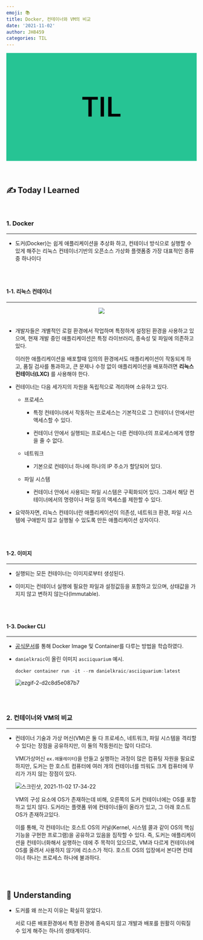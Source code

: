 ```yaml
---
emoji: 📚
title: Docker, 컨테이너와 VM의 비교
date: '2021-11-02'
author: JH8459
categories: TIL
---
```


![github-blog.png](../../assets/common/TIL.jpeg)

<br>

## ✍️ **T**oday **I** **L**earned

<br>

### 1. Docker

---

- 도커(Docker)는 쉽게 애플리케이션을 추상화 하고, 컨테이너 방식으로 실행할 수 있게 해주는 리눅스 컨테이너기반의 오픈소스 가상화 플랫폼중 가장 대표적인 종류 중 하나이다

<br>
<br>

#### 1-1. 리눅스 컨테이너

---

<center><img src="https://user-images.githubusercontent.com/83164003/139808345-7b0f1906-f1f1-4b49-a936-ab22be21dc37.png"></center><br>

- 개발자들은 개별적인 로컬 환경에서 작업하며 특정하게 설정된 환경을 사용하고 있으며, 현재 개발 중인 애플리케이션은 특정 라이브러리, 종속성 및 파일에 의존하고 있다.

  이러한 애플리케이션을 배포할때 임의의 환경에서도 애플리케이션이 작동되게 하고, 품질 검사를 통과하고, 큰 문제나 수정 없이 애플리케이션을 배포하려면 **리눅스 컨테이너(LXC)** 를 사용해야 한다.

- 컨테이너는 다음 세가지의 자원을 독립적으로 격리하며 소유하고 있다.

  - 프로세스

    - 특정 컨테이너에서 작동하는 프로세스는 기본적으로 그 컨테이너 안에서만 액세스할 수 있다.

    - 컨테이너 안에서 실행되는 프로세스는 다른 컨테이너의 프로세스에게 영향을 줄 수 없다.

  - 네트워크

    - 기본으로 컨테이너 하나에 하나의 IP 주소가 할당되어 있다.

  - 파일 시스템

    - 컨테이너 안에서 사용되는 파일 시스템은 구획화되어 있다. 그래서 해당 컨테이너에서의 명령이나 파일 등의 액세스를 제한할 수 있다.

- 요약하자면, 리눅스 컨테이너란 애플리케이션이 의존성, 네트워크 환경, 파일 시스템에 구애받지 않고 실행될 수 있도록 만든 애플리케이션 상자이다.

<br>
<br>

#### 1-2. 이미지

---

- 실행되는 모든 컨테이너는 이미지로부터 생성된다.

- 이미지는 컨테이너 실행에 필요한 파일과 설정값등을 포함하고 있으며, 상태값을 가지지 않고 변하지 않는다(Immutable).

<br>
<br>

#### 1-3. Docker CLI

---

- <a href="https://docs.docker.com/engine/reference/commandline/container_run/" target="_blank">공식문서</a>를 통해 Docker Image 및 Container를 다루는 방법을 학습하였다.

- `danielkraic`이 올린 이미지 `asciiquarium` 예시.

  ```javascript
  docker container run -it --rm danielkraic/asciiquarium:latest
  ```

  ![ezgif-2-d2c8d5e087b7](https://user-images.githubusercontent.com/83164003/139811648-6f3d6411-5c3a-4a28-96a5-608917578ec4.gif)

<br>
<br>

### 2. 컨테이너와 VM의 비교

---

- 컨테이너 기술과 가상 머신(VM)은 둘 다 프로세스, 네트워크, 파일 시스템을 격리할 수 있다는 장점을 공유하지만, 이 둘의 작동원리는 많이 다르다.

  VM(가상머신 `ex.에뮬레이터`)을 만들고 실행하는 과정이 많은 컴퓨팅 자원을 필요로 하지만, 도커는 한 호스트 컴퓨터에 여러 개의 컨테이너를 띄워도 크게 컴퓨터에 무리가 가지 않는 장점이 있다.

  ![스크린샷, 2021-11-02 17-34-22](https://user-images.githubusercontent.com/83164003/139812480-0a9ca1b1-8071-4816-8a0b-d252a12d7eb1.png)

  VM의 구성 요소에 OS가 존재하는데 비해, 오른쪽의 도커 컨테이너에는 OS를 포함하고 있지 않다. 도커라는 플랫폼 위에 컨테이너들이 올라가 있고, 그 아래 호스트 OS가 존재하고있다.

  이를 통해, 각 컨테이너는 호스트 OS의 커널(Kernel, 시스템 콜과 같이 OS의 핵심 기능을 구현한 프로그램)을 공유하고 있음을 짐작할 수 있다. 즉, 도커는 애플리케이션을 컨테이너화해서 실행하는 데에 주 목적이 있으므로, VM과 다르게 컨테이너에 OS를 올려서 사용하지 않기에 리소스가 적다. 호스트 OS의 입장에서 본다면 컨테이너 하나는 프로세스 하나에 불과하다.

<br>
<br>

## 🤔 Understanding

- 도커를 왜 쓰는지 이유는 확실히 알았다.

  서로 다른 배포환경에서 특정 환경에 종속되지 않고 개발과 배포를 원활히 이뤄질 수 있게 해주는 하나의 생태계이다.

<br>
<br>

```toc

```
